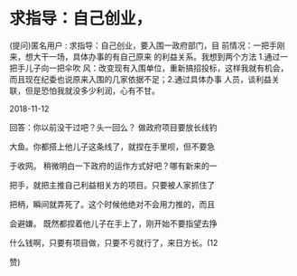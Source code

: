 # 求指导：自己创业，

(提问)匿名用户 : 求指导：自己创业，要入围一政府部门，目 前情况：一把手刚来，想大干一场，具体办事的有自己原来 的利益关系。我想到两个方法 1.通过一把手儿子向一把伞吹 风：改变现有入围单位，重新搞招投标，这样我就有机会， 而且现在纪委也说原来入围的几家依据不足；2.通过具体办事 人员，谈利益关联，但是恐怕我就没多少利润，心有不甘。

2018-11-12

回答：你以前没干过吧？头一回么？ 做政府项目要放长线钓

大鱼。你都搭上他儿子这条线了，就捏在手里呗，但不要急

于收网。 稍微明白一下政府的运作方式好吧？哪有新来的一

把手，就把主推自己利益相关方的项目。只要被人家抓住了

把柄，瞬间就弄死了。这个时候他绝对不会用力推的，而且

会避嫌。 既然都捏着他儿子在手上了，刚开始不要指望去挣

什么钱啊，只要有项目做，只要不亏就行了，来日方长。(12

赞)